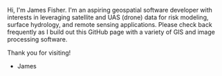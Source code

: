 Hi, I'm James Fisher. I'm an aspiring geospatial software developer with interests in leveraging satellite and UAS (drone) data for risk modeling, surface hydrology, and remote sensing applications. 
Please check back frequently as I build out this GitHub page with a variety of GIS and image processing software. 

Thank you for visiting!
- James

